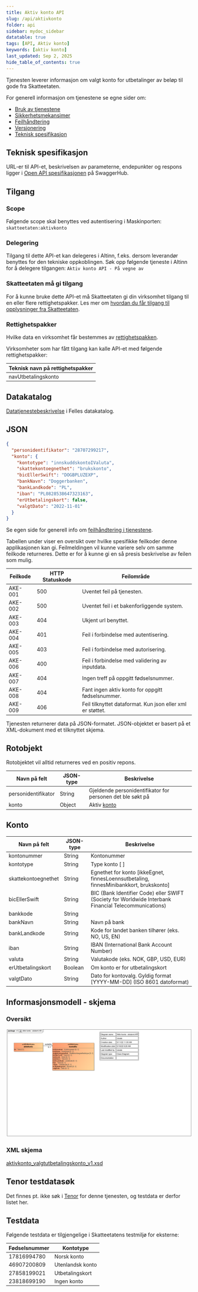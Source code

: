 ```yaml
---
title: Aktiv konto API
slug: /api/aktivkonto
folder: api
sidebar: mydoc_sidebar
datatable: true
tags: [API, Aktiv konto]
keywords: [aktiv konto]
last_updated: Sep 2, 2025
hide_table_of_contents: true
---
```

<Summary>Tjenesten leverer informasjon om valgt konto for utbetalinger av beløp til gode fra Skatteetaten.</Summary>

<Tabs underline={true}>
<TabItem headerText="Om tjenesten" itemKey="itemKey-1" default>

For generell informasjon om tjenestene se egne sider om:
* [Bruk av tjenestene](../om/bruk.md)
* [Sikkerhetsmekansimer](../om/sikkerhet.md)
* [Feilhåndtering](../om/feil.md)
* [Versjonering](../om/versjoner.md)
* [Teknisk spesifikasjon](../om/tekniskspesifikasjon.md)

## Teknisk spesifikasjon
URL-er til API-et, beskrivelsen av parameterne, endepunkter og respons ligger i [Open API spesifikasjonen](https://app.swaggerhub.com/apis/skatteetaten/aktiv-konto-api) på SwaggerHub.

## Tilgang

### Scope
Følgende scope skal benyttes ved autentisering i Maskinporten: `skatteetaten:aktivkonto`

### Delegering
Tilgang til dette API-et kan delegeres i Altinn, f.eks. dersom leverandør benyttes for den tekniske oppkoblingen. Søk opp følgende tjeneste i Altinn for å delegere tilgangen: `Aktiv konto API - På vegne av`

### Skatteetaten må gi tilgang
For å kunne bruke dette API-et må Skatteetaten gi din virksomhet tilgang til en eller flere rettighetspakker. Les mer om [hvordan du får tilgang til opplysninger fra Skatteetaten](https://www.skatteetaten.no/deling/).

### Rettighetspakker
Hvilke data en virksomhet får bestemmes av [rettighetspakken](../om/rettighetspakker.md).

Virksomheter som har fått tilgang kan kalle API-et med følgende rettighetspakker:

| Teknisk navn på rettighetspakker |
|-------------------------|
| navUtbetalingskonto     |

## Datakatalog

[Datatjenestebeskrivelse](https://data.norge.no/dataservices/e6f947c9-2ca0-31de-81d5-175067550a01) i Felles datakatalog.

</TabItem>

<TabItem headerText="Eksempler" itemKey="itemKey-2">

## JSON

```json
{
  "personidentifikator": "28707299217",
  "konto": {
    "kontotype": "innskuddskontoIValuta",
    "skattekontoegnethet": "brukskonto",
    "bicEllerSwift": "DOGBPLUZEXP",
    "bankNavn": "Doggerbanken",
    "bankLandkode": "PL",
    "iban": "PL0828538647323163",
    "erUtbetalingskort": false,
    "valgtDato": "2022-11-01"
  }
}
```
</TabItem> 
<TabItem headerText="Feilkoder" itemKey="itemKey-3">

Se egen side for generell info om [feilhåndtering i tjenestene](../om/feil.md).

Tabellen under viser en oversikt over hvilke spesifikke feilkoder denne applikasjonen kan gi. Feilmeldingen vil kunne variere selv om samme feilkode returneres. Dette er for å kunne gi en så presis beskrivelse av feilen som mulig.

| Feilkode | HTTP Statuskode | Feilområde                                                 |
|----------|-----------------|------------------------------------------------------------|
| AKE-001  | 500             | Uventet feil på tjenesten.                                 |
| AKE-002  | 500             | Uventet feil i et bakenforliggende system.                 |
| AKE-003  | 404             | Ukjent url benyttet.                                       |
| AKE-004  | 401             | Feil i forbindelse med autentisering.                      |
| AKE-005  | 403             | Feil i forbindelse med autorisering.                       |
| AKE-006  | 400             | Feil i forbindelse med validering av inputdata.            |
| AKE-007  | 404             | Ingen treff på oppgitt fødselsnummer.                      |
| AKE-008  | 404             | Fant ingen aktiv konto for oppgitt fødselsnummer.          |
| AKE-009  | 406             | Feil tilknyttet dataformat. Kun json eller xml er støttet. |  
  
</TabItem>
<TabItem headerText="Informasjonsmodell" itemKey="itemKey-4">

Tjenesten returnerer data på JSON-formatet. JSON-objektet er basert på et XML-dokument med et tilknyttet skjema.

## Rotobjekt

Rotobjektet vil alltid returneres ved en positiv repons.

| Navn på felt     | JSON-type | Beskrivelse                                               |
|------------------|-----------|-----------------------------------------------------------|
| personidentifikator | String    | Gjeldende personidentifikator for personen det ble søkt på |
| konto            | Object    | Aktiv [konto](#Konto)                                     |

## Konto

| Navn på felt | JSON-type | Beskrivelse                                                                                           |
| -------------|-----------|-------------------------------------------------------------------------------------------------------|
| kontonummer | String    | Kontonummer                                                                                            |
| kontotype | String    | Type konto [ ]                                                                                           |
| skattekontoegnethet | String    | Egnethet for konto [ikkeEgnet, finnesLoennsutbetaling, finnesMinibankkort, brukskonto]         |
| bicEllerSwift | String    | BIC (Bank Identifier Code) eller SWIFT (Society for Worldwide Interbank Financial Telecommunications)|
| bankkode | String    |                                                                                                           |
| bankNavn | String    | Navn på bank                                                                                              |
| bankLandkode | String    | Kode for landet banken tilhører (eks. NO, US, EN)                                                     |
| iban | String    | IBAN (International Bank Account Number)                                                                      |
| valuta | String    | Valutakode (eks. NOK, GBP, USD, EUR)                                                                        |
| erUtbetalingskort | Boolean   | Om konto er for utbetalingskort                                                                  |
| valgtDato | String    | Dato for kontovalg. Gyldig format [YYYY-MM-DD] (ISO 8601 datoformat)                                     |

## Informasjonsmodell - skjema

### Oversikt
[![Oversikt](../../static/download/aktivkontoekstern/aktivkonto-ekstern.png)](../../download/aktivkontoekstern/aktivkonto-ekstern.png)

### XML skjema
[aktivkonto_valgtutbetalingskonto_v1.xsd](../../static/download/aktivkontoekstern/aktivkonto_valgtutbetalingskonto_v1.xsd)
  
</TabItem>
<TabItem headerText="Test" itemKey="itemKey-5">

## Tenor testdatasøk
Det finnes pt. ikke søk i [Tenor](../test/tenor.md) for denne tjenesten, og testdata er derfor listet her.

## Testdata
Følgende testdata er tilgjengelige i Skatteetatens testmiljø for eksterne: 

| Fødselsnummer | Kontotype | 
|---|---|
| 17816994780 | Norsk konto |
| 46907200809 | Utenlandsk konto |
| 27858199021 | Utbetalingskort |
| 23818699190 | Ingen konto |
  
</TabItem>
</Tabs>
  

